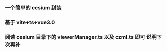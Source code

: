 ### 一个简单的 cesium 封装

### 基于 vite+ts+vue3.0

### 阅读 cesium 目录下的 viewerManager.ts 以及 czml.ts 即可 说明下次再补
